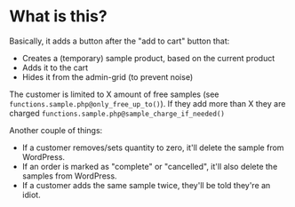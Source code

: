 # What is this?

Basically, it adds a button after the "add to cart" button that:

- Creates a (temporary) sample product, based on the current product
- Adds it to the cart
- Hides it from the admin-grid (to prevent noise)

The customer is limited to X amount of free samples (see `functions.sample.php@only_free_up_to()`).
If they add more than X they are charged `functions.sample.php@sample_charge_if_needed()`

Another couple of things:

- If a customer removes/sets quantity to zero, it'll delete the sample from WordPress.
- If an order is marked as "complete" or "cancelled", it'll also delete the samples from WordPress.
- If a customer adds the same sample twice, they'll be told they're an idiot.
